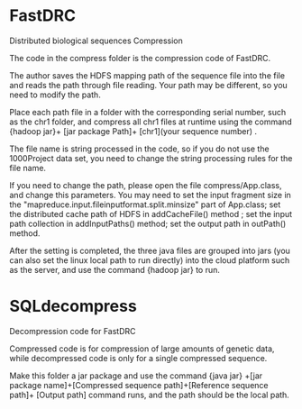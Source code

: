 # FastDRC
Distributed biological sequences Compression

The code in the compress folder is the compression code of FastDRC. 

The author saves the HDFS mapping path of the sequence file into the file and reads the path through file reading. Your path may be different, so you need to modify the path.

Place each path file in a folder with the corresponding serial number, such as the chr1 folder, and compress all chr1 files at runtime using the command {hadoop jar}+ [jar package Path]+ [chr1](your sequence number) .

The file name is string processed in the code, so if you do not use the 1000Project data set, you need to change the string processing rules for the file name.

If you need to change the path, please open the file compress/App.class, and change this parameters.
You may need to set the input fragment size in the "mapreduce.input.fileinputformat.split.minsize" part of App.class; 
set the distributed cache path of HDFS in addCacheFile() method ; 
set the input path collection in addInputPaths() method; set the output path in outPath() method.

After the setting is completed, the three java files are grouped into jars (you can also set the linux local path to run directly) into the cloud platform such as the server, and use the command {hadoop jar} to run.


# SQLdecompress
Decompression code for FastDRC

Compressed code is for compression of large amounts of genetic data, while decompressed code is only for a single compressed sequence.

Make this folder a jar package and use the command {java jar} +[jar package name]+[Compressed sequence path]+[Reference sequence path]+ [Output path] command runs, and the path should be the local path.
